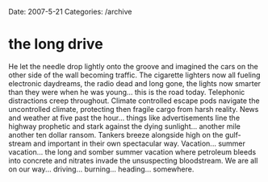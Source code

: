 Date: 2007-5-21
Categories: /archive

# the long drive

He let the needle drop lightly onto the groove and imagined the cars on the other side of the wall becoming traffic.  The cigarette lighters now all fueling electronic daydreams, the radio dead and long gone, the lights now smarter than they were when he was young... this is the road today.  Telephonic distractions creep throughout.  Climate controlled escape pods navigate the uncontrolled climate, protecting then fragile cargo from harsh reality.  News and weather at five past the hour... things like advertisements line the highway prophetic and stark against the dying sunlight... another mile another ten dollar ransom. Tankers breeze alongside high on the gulf-stream and important in their own spectacular way.  Vacation... summer vacation... the long and somber summer vacation where petroleum bleeds into concrete and nitrates invade the unsuspecting bloodstream.  We are all on our way... driving... burning... heading... somewhere.
